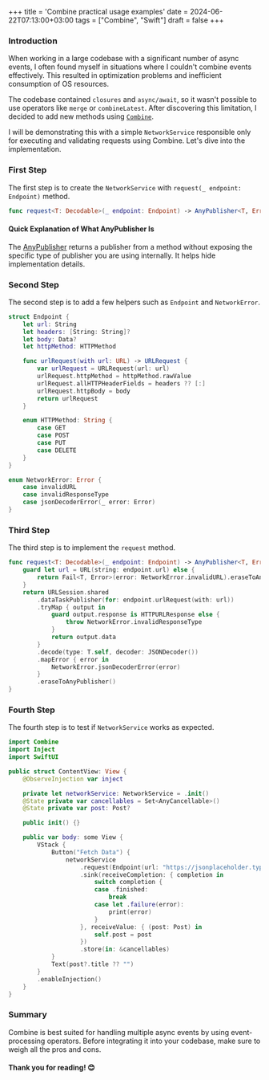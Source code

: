 +++
title = 'Combine practical usage examples'
date = 2024-06-22T07:13:00+03:00
tags = ["Combine", "Swift"]
draft = false
+++

### Introduction
When working in a large codebase with a significant number of async events, I often found myself in situations where I couldn't combine events effectively. This resulted in optimization problems and inefficient consumption of OS resources.

The codebase contained `closures` and `async/await`, so it wasn't possible to use operators like `merge` or `combineLatest`. After discovering this limitation, I decided to add new methods using [`Combine`](https://developer.apple.com/documentation/combine).

I will be demonstrating this with a simple `NetworkService` responsible only for executing and validating requests using Combine. Let's dive into the implementation.

### First Step
The first step is to create the `NetworkService` with `request(_ endpoint: Endpoint)` method.

```swift
func request<T: Decodable>(_ endpoint: Endpoint) -> AnyPublisher<T, Error> {}
```

#### Quick Explanation of What AnyPublisher Is
The [AnyPublisher](https://developer.apple.com/documentation/combine/anypublisher) returns a publisher from a method without exposing the specific type of publisher you are using internally. It helps hide implementation details.

### Second Step
The second step is to add a few helpers such as `Endpoint` and `NetworkError`.

```swift
struct Endpoint {
    let url: String
    let headers: [String: String]?
    let body: Data?
    let httpMethod: HTTPMethod

    func urlRequest(with url: URL) -> URLRequest {
        var urlRequest = URLRequest(url: url)
        urlRequest.httpMethod = httpMethod.rawValue
        urlRequest.allHTTPHeaderFields = headers ?? [:]
        urlRequest.httpBody = body
        return urlRequest
    }

    enum HTTPMethod: String {
        case GET
        case POST
        case PUT
        case DELETE
    }
}
```

```swift
enum NetworkError: Error {
    case invalidURL
    case invalidResponseType
    case jsonDecoderError(_ error: Error)
}
```

### Third Step
The third step is to implement the `request` method.

```swift
func request<T: Decodable>(_ endpoint: Endpoint) -> AnyPublisher<T, Error> {
    guard let url = URL(string: endpoint.url) else {
        return Fail<T, Error>(error: NetworkError.invalidURL).eraseToAnyPublisher()
    }
    return URLSession.shared
        .dataTaskPublisher(for: endpoint.urlRequest(with: url))
        .tryMap { output in
            guard output.response is HTTPURLResponse else {
                throw NetworkError.invalidResponseType
            }
            return output.data
        }
        .decode(type: T.self, decoder: JSONDecoder())
        .mapError { error in
            NetworkError.jsonDecoderError(error)
        }
        .eraseToAnyPublisher()
}
```

### Fourth Step
The fourth step is to test if `NetworkService` works as expected.

```swift
import Combine
import Inject
import SwiftUI

public struct ContentView: View {
    @ObserveInjection var inject

    private let networkService: NetworkService = .init()
    @State private var cancellables = Set<AnyCancellable>()
    @State private var post: Post?

    public init() {}

    public var body: some View {
        VStack {
            Button("Fetch Data") {
                networkService
                    .request(Endpoint(url: "https://jsonplaceholder.typicode.com/posts/1", httpMethod: .GET))
                    .sink(receiveCompletion: { completion in
                        switch completion {
                        case .finished:
                            break
                        case let .failure(error):
                            print(error)
                        }
                    }, receiveValue: { (post: Post) in
                        self.post = post
                    })
                    .store(in: &cancellables)
            }
            Text(post?.title ?? "")
        }
        .enableInjection()
    }
}
```

### Summary
Combine is best suited for handling multiple async events by using event-processing operators. Before integrating it into your codebase, make sure to weigh all the pros and cons.

#### Thank you for reading! 😊
